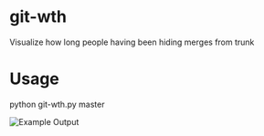 # git-wth
Visualize how long people having been hiding merges from trunk

# Usage
python git-wth.py master


![Example Output](http://i.imgur.com/2bGbgfp.png?raw=true "Example Output")

